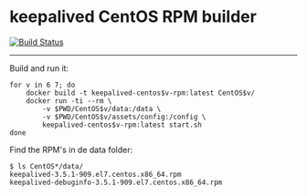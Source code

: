# keepalived CentOS RPM builder

[![Build Status](https://travis-ci.org/yoramvandevelde/keepalived-centos-rpm.svg?branch=master)](https://travis-ci.org/yoramvandevelde/keepalived-centos-rpm)

---
Build and run it:
```
for v in 6 7; do 
    docker build -t keepalived-centos$v-rpm:latest CentOS$v/
    docker run -ti --rm \
        -v $PWD/CentOS$v/data:/data \
        -v $PWD/CentOS$v/assets/config:/config \
        keepalived-centos$v-rpm:latest start.sh
done
```

Find the RPM's in de data folder:
```
$ ls CentOS*/data/ 
keepalived-3.5.1-909.el7.centos.x86_64.rpm  
keepalived-debuginfo-3.5.1-909.el7.centos.x86_64.rpm
```
